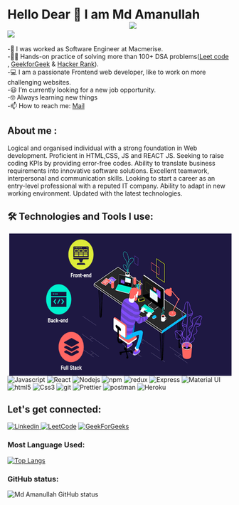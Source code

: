 # Hello Dear 👋 I am Md Amanullah <img align='right' src="https://media.giphy.com/media/M9gbBd9nbDrOTu1Mqx/giphy.gif" width="230"/>
<a href="https://github.com/durgeshrai633/readme-typing-svg">
 <img src="https://readme-typing-svg.herokuapp.com?lines=Web+Web+Developer+at+Capaz+Softwere+Labs+Nagpur;&center=true&width=450&height=70"></a>

-🏫 I was worked as Software Engineer at Macmerise. <br/>
-👩‍💻 Hands-on practice of solving more than 100+ DSA problems([Leet code](https://leetcode.com/Amanullah21/) , [GeekforGeek](https://auth.geeksforgeeks.org/user/1amanpce/profile]) & [Hacker Rank](https://www.hackerrank.com/1amanpce)).<br/>
-💻 I am a passionate Frontend web developer, like to work on more challenging websites.<br/>
-😃 I’m currently looking for a new job opportunity.<br/>
-🤓 Always learning new things<br/>
-📫 How to reach me: [Mail](1amanpce@gmail.com) <br/>


## About me :


 Logical and organised individual with a strong foundation in Web development. Proficient in HTML,CSS, JS and REACT JS. Seeking to raise coding KPIs by providing error-free codes. Ability to translate business requirements into innovative software solutions. Excellent teamwork, interpersonal and communication skills. Looking to start a career as an entry-level professional with a reputed IT company. Ability to adapt in new working environment. Updated with the latest technologies.



## 🛠️ Technologies and Tools I use:

<img align="right" alt="GIF" clear = "both" src="./readme.gif?raw=true" width="500" height="320" />
<p>
    <img alt="Javascript"
        src="https://img.shields.io/badge/JavaScript-323330?style=for-the-badge&logo=javascript&logoColor=F7DF1E"
        height="30px" />
    <img alt="React" src="https://img.shields.io/badge/React-20232A?style=for-the-badge&logo=react&logoColor=61DAFB"
        height="30px" />
    <img alt="Nodejs"
        src="https://img.shields.io/badge/Node.js-339933?style=for-the-badge&logo=nodedotjs&logoColor=white"
        height="30px" />
    <img alt="npm" src="https://img.shields.io/badge/NPM-%23000000.svg?style=for-the-badge&logo=npm&logoColor=white"
        height="30px" />
    <img alt="redux" src="https://img.shields.io/badge/-Redux-764ABC?style=flat-square&logo=redux&logoColor=white"
        height="30px" />
    <img alt="Express"
        src="https://img.shields.io/badge/JSON-%23404d59.svg?style=for-the-badge&logo=JSON&logoColor=%2361DAFB"
        height="30px" />   
    <img alt="Material UI"
        src="https://img.shields.io/badge/Material--UI-0081CB?style=for-the-badge&logo=MUI&logoColor=white"
        height="30px" />
    <img alt="html5" src="https://img.shields.io/badge/HTML5-E34F26?style=for-the-badge&logo=html5&logoColor=white"
        height="30px" />
    <img alt="Css3" src="https://img.shields.io/badge/CSS3-1572B6?style=for-the-badge&logo=css3&logoColor=white"
        height="30px" />
    <img alt="git" src="https://img.shields.io/badge/-Git-F05032?style=flat-square&logo=git&logoColor=white"
        height="30px" />
    <img alt="Prettier"
        src="https://img.shields.io/badge/-Prettier-F7B93E?style=flat-square&logo=prettier&logoColor=white"
        height="30px" />
    <img alt="postman"
        src="https://img.shields.io/badge/Postman-FF6C37?style=for-the-badge&logo=Postman&logoColor=white"
        height="30px" />
    <img alt="Heroku" src="https://img.shields.io/badge/-Heroku-430098?style=flat-square&logo=heroku&logoColor=white"
        height="30px" />
</p>

## Let's get connected:

<p>
    <a href="https://www.linkedin.com/in/amanullah21/" target="_blank">
      <img alt="Linkedin"
            src="https://img.shields.io/badge/LinkedIn-0077B5?style=for-the-badge&logo=linkedin&logoColor=white?link=http://left&link=https://www.linkedin.com/in/amanullah21/"
            height="35px" />
    </a>
    <a href="https://leetcode.com/Amanullah21/" target="_blank"><img alt="LeetCode"
            src="https://img.shields.io/badge/LeetCode-FFA116?style=for-the-badge&logo=Leetcode&logoColor=white?link=https://leetcode.com/Amanullah21/"
            height="35px" /></a>
 <a href="https://auth.geeksforgeeks.org/user/1amanpce/" target="_blank">
   <img alt="GeekForGeeks"
        src="https://img.shields.io/badge/GeekForGeeks-339933?style=for-the-badge&logo=geekforgeek&logoColor=white"
        height="35px" />
 </a>    
</p>



### Most Language Used:
  
  [![Top Langs](https://github-readme-stats.vercel.app/api/top-langs/?username=Amanullah21&layout=compact)](https://github.com/anuraghazra/github-readme-stats)
 
  
  
### GitHub status:
   ![Md Amanullah GitHub status](https://github-readme-stats.vercel.app/api?username=Amanullah21&theme=dark&show_icons=true) 
 

    
